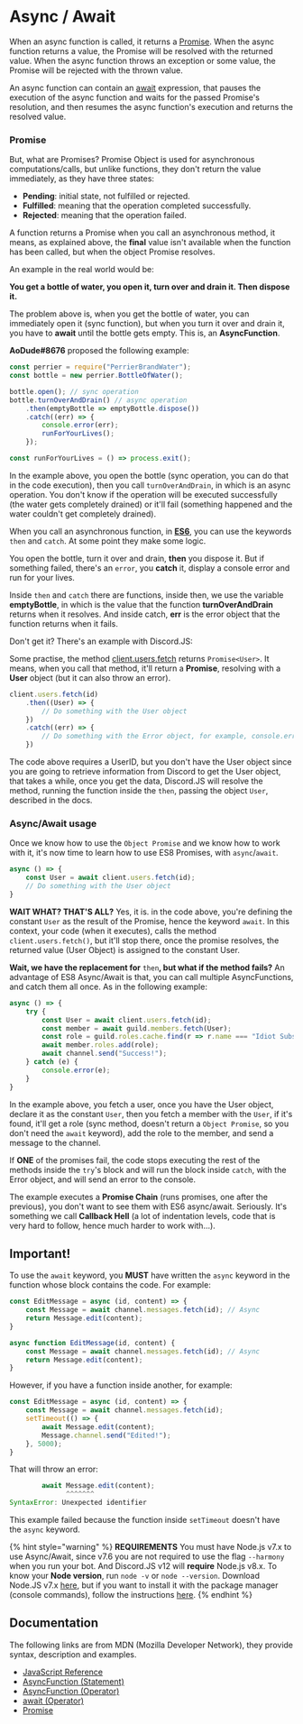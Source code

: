 # Async / Await

When an async function is called, it returns a [Promise](https://developer.mozilla.org/en-US/docs/Web/JavaScript/Reference/Global_Objects/Promise). When the async function returns a value, the Promise will be resolved with the returned value. When the async function throws an exception or some value, the Promise will be rejected with the thrown value.

An async function can contain an [await](https://developer.mozilla.org/en-US/docs/Web/JavaScript/Reference/Operators/await) expression, that pauses the execution of the async function and waits for the passed Promise's resolution, and then resumes the async function's execution and returns the resolved value.

### Promise

But, what are Promises? Promise Object is used for asynchronous computations/calls, but unlike functions, they don't return the value immediately, as they have three states:

* **Pending**: initial state, not fulfilled or rejected.
* **Fulfilled**: meaning that the operation completed successfully.
* **Rejected**: meaning that the operation failed.

A function returns a Promise when you call an asynchronous method, it means, as explained above, the **final** value isn't available when the function has been called, but when the object Promise resolves.

An example in the real world would be:

**You get a bottle of water, you open it, turn over and drain it. Then dispose it.**

The problem above is, when you get the bottle of water, you can immediately open it \(sync function\), but when you turn it over and drain it, you have to **await** until the bottle gets empty. This is, an **AsyncFunction**.

**AoDude\#8676** proposed the following example:

```javascript
const perrier = require("PerrierBrandWater");
const bottle = new perrier.BottleOfWater();

bottle.open(); // sync operation
bottle.turnOverAndDrain() // async operation
    .then(emptyBottle => emptyBottle.dispose())
    .catch((err) => {
        console.error(err);
        runForYourLives();
    });

const runForYourLives = () => process.exit();
```

In the example above, you open the bottle \(sync operation, you can do that in the code execution\), then you call `turnOverAndDrain`, in which is an async operation. You don't know if the operation will be executed successfully \(the water gets completely drained\) or it'll fail \(something happened and the water couldn't get completely drained\).

When you call an asynchronous function, in [**ES6**](https://www.ecma-international.org/ecma-262/6.0/), you can use the keywords `then` and `catch`. At some point they make some logic.

You open the bottle, turn it over and drain, **then** you dispose it. But if something failed, there's an `error`, you **catch** it, display a console error and run for your lives.

Inside `then` and `catch` there are functions, inside then, we use the variable **emptyBottle**, in which is the value that the function **turnOverAndDrain** returns when it resolves. And inside catch, **err** is the error object that the function returns when it fails.

Don't get it? There's an example with Discord.JS:

Some practise, the method [client.users.fetch](https://discord.js.org/#/docs/main/v12/class/UserManager?scrollTo=fetch) returns `Promise<User>`. It means, when you call that method, it'll return a **Promise**, resolving with a **User** object \(but it can also throw an error\).

```javascript
client.users.fetch(id)
    .then((User) => {
        // Do something with the User object
    })
    .catch((err) => {
        // Do something with the Error object, for example, console.error(err);
    })
```

The code above requires a UserID, but you don't have the User object since you are going to retrieve information from Discord to get the User object, that takes a while, once you get the data, Discord.JS will resolve the method, running the function inside the `then`, passing the object `User`, described in the docs.

### Async/Await usage

Once we know how to use the `Object Promise` and we know how to work with it, it's now time to learn how to use ES8 Promises, with `async`/`await`.

```javascript
async () => {
    const User = await client.users.fetch(id);
    // Do something with the User object
}
```

**WAIT WHAT? THAT'S ALL?** Yes, it is. in the code above, you're defining the constant `User` as the result of the Promise, hence the keyword `await`. In this context, your code \(when it executes\), calls the method `client.users.fetch()`, but it'll stop there, once the promise resolves, the returned value \(User Object\) is assigned to the constant User.

**Wait, we have the replacement for** `then`**, but what if the method fails?** An advantage of ES8 Async/Await is that, you can call multiple AsyncFunctions, and catch them all once. As in the following example:

```javascript
async () => {
    try {
        const User = await client.users.fetch(id);
        const member = await guild.members.fetch(User);
        const role = guild.roles.cache.find(r => r.name === "Idiot Subscribers");
        await member.roles.add(role);
        await channel.send("Success!");
    } catch (e) {
        console.error(e);
    }
}
```

In the example above, you fetch a user, once you have the User object, declare it as the constant `User`, then you fetch a member with the `User`, if it's found, it'll get a role \(sync method, doesn't return a `Object Promise`, so you don't need the `await` keyword\), add the role to the member, and send a message to the channel.

If **ONE** of the promises fail, the code stops executing the rest of the methods inside the `try`'s block and will run the block inside `catch`, with the Error object, and will send an error to the console.

The example executes a **Promise Chain** \(runs promises, one after the previous\), you don't want to see them with ES6 async/await. Seriously. It's something we call **Callback Hell** \(a lot of indentation levels, code that is very hard to follow, hence much harder to work with...\).

## Important!

To use the `await` keyword, you **MUST** have written the `async` keyword in the function whose block contains the code. For example:

```javascript
const EditMessage = async (id, content) => {
    const Message = await channel.messages.fetch(id); // Async
    return Message.edit(content);
}
```

```javascript
async function EditMessage(id, content) {
    const Message = await channel.messages.fetch(id); // Async
    return Message.edit(content);
}
```

However, if you have a function inside another, for example:

```javascript
const EditMessage = async (id, content) => {
    const Message = await channel.messages.fetch(id);
    setTimeout(() => {
        await Message.edit(content);
        Message.channel.send("Edited!");
    }, 5000);
}
```

That will throw an error:

```javascript
        await Message.edit(content);
              ^^^^^^^
SyntaxError: Unexpected identifier
```

This example failed because the function inside `setTimeout` doesn't have the `async` keyword.

{% hint style="warning" %}
**REQUIREMENTS** You must have Node.js v7.x to use Async/Await, since v7.6 you are not required to use the flag `--harmony` when you run your bot. And Discord.JS v12 will **require** Node.js v8.x. To know your **Node version**, run `node -v` or `node --version`. Download Node.JS v7.x [here](https://nodejs.org/en/download/), but if you want to install it with the package manager \(console commands\), follow the instructions [here](https://nodejs.org/en/download/package-manager/).
{% endhint %}

## Documentation

The following links are from MDN \(Mozilla Developer Network\), they provide syntax, description and examples.

* [JavaScript Reference](https://developer.mozilla.org/en-US/docs/Web/JavaScript/Reference)
* [AsyncFunction \(Statement\)](https://developer.mozilla.org/en-US/docs/Web/JavaScript/Reference/Statements/async_function)
* [AsyncFunction \(Operator\)](https://developer.mozilla.org/en-US/docs/Web/JavaScript/Reference/Operators/async_function)
* [await \(Operator\)](https://developer.mozilla.org/en-US/docs/Web/JavaScript/Reference/Operators/await)
* [Promise](https://developer.mozilla.org/en-US/docs/Web/JavaScript/Reference/Global_Objects/Promise)

